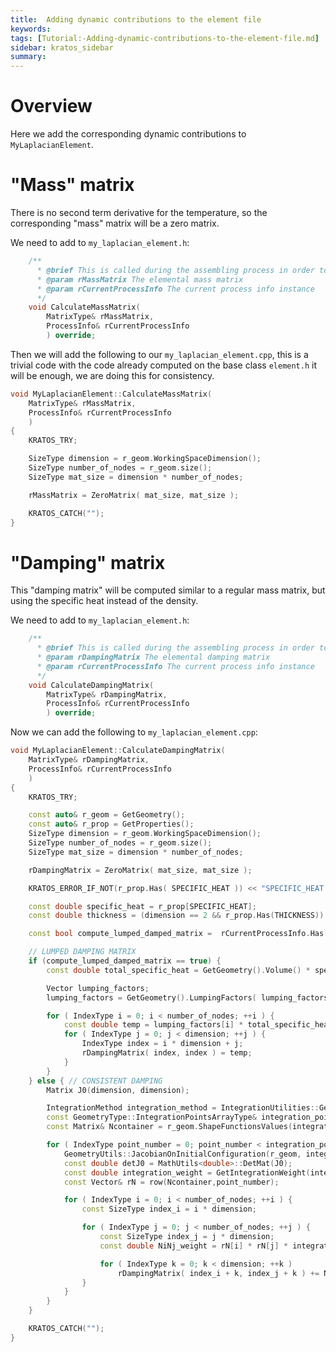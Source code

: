 ```yaml
---
title:  Adding dynamic contributions to the element file
keywords: 
tags: [Tutorial:-Adding-dynamic-contributions-to-the-element-file.md]
sidebar: kratos_sidebar
summary: 
---
```


# Overview

Here we add the corresponding dynamic contributions to `MyLaplacianElement`.

# "Mass" matrix

There is no second term derivative for the temperature, so the corresponding "mass" matrix will be a zero matrix. 

We need to add to `my_laplacian_element.h`:

~~~cpp
    /**
      * @brief This is called during the assembling process in order to calculate the elemental mass matrix
      * @param rMassMatrix The elemental mass matrix
      * @param rCurrentProcessInfo The current process info instance
      */
    void CalculateMassMatrix(
        MatrixType& rMassMatrix,
        ProcessInfo& rCurrentProcessInfo 
        ) override;
~~~

Then we will add the following to our `my_laplacian_element.cpp`, this is a trivial code with the code already computed on the base class `element.h` it will be enough, we are doing this for consistency.

~~~cpp
void MyLaplacianElement::CalculateMassMatrix(
    MatrixType& rMassMatrix,
    ProcessInfo& rCurrentProcessInfo
    )
{
    KRATOS_TRY;

    SizeType dimension = r_geom.WorkingSpaceDimension();
    SizeType number_of_nodes = r_geom.size();
    SizeType mat_size = dimension * number_of_nodes;

    rMassMatrix = ZeroMatrix( mat_size, mat_size );

    KRATOS_CATCH("");
}
~~~

# "Damping" matrix

This "damping matrix" will be computed similar to a regular mass matrix, but using the specific heat instead of the density.

We need to add to `my_laplacian_element.h`:

~~~cpp
    /**
      * @brief This is called during the assembling process in order to calculate the elemental damping matrix
      * @param rDampingMatrix The elemental damping matrix
      * @param rCurrentProcessInfo The current process info instance
      */
    void CalculateDampingMatrix(
        MatrixType& rDampingMatrix,
        ProcessInfo& rCurrentProcessInfo 
        ) override;

~~~

Now we can add the following to `my_laplacian_element.cpp`:

~~~cpp
void MyLaplacianElement::CalculateDampingMatrix(
    MatrixType& rDampingMatrix,
    ProcessInfo& rCurrentProcessInfo
    )
{
    KRATOS_TRY;

    const auto& r_geom = GetGeometry();
    const auto& r_prop = GetProperties();
    SizeType dimension = r_geom.WorkingSpaceDimension();
    SizeType number_of_nodes = r_geom.size();
    SizeType mat_size = dimension * number_of_nodes;

    rDampingMatrix = ZeroMatrix( mat_size, mat_size );

    KRATOS_ERROR_IF_NOT(r_prop.Has( SPECIFIC_HEAT )) << "SPECIFIC_HEAT has to be provided for the calculation of the DampingMatrix!" << std::endl;

    const double specific_heat = r_prop[SPECIFIC_HEAT];
    const double thickness = (dimension == 2 && r_prop.Has(THICKNESS)) ? r_prop[THICKNESS] : 1.0;

    const bool compute_lumped_damped_matrix =  rCurrentProcessInfo.Has(COMPUTE_LUMPED_MASS_MATRIX) ? rCurrentProcessInfo[COMPUTE_LUMPED_MASS_MATRIX] : false;

    // LUMPED DAMPING MATRIX
    if (compute_lumped_damped_matrix == true) {
        const double total_specific_heat = GetGeometry().Volume() * specific_heat * thickness;

        Vector lumping_factors;
        lumping_factors = GetGeometry().LumpingFactors( lumping_factors );

        for ( IndexType i = 0; i < number_of_nodes; ++i ) {
            const double temp = lumping_factors[i] * total_specific_heat;
            for ( IndexType j = 0; j < dimension; ++j ) {
                IndexType index = i * dimension + j;
                rDampingMatrix( index, index ) = temp;
            }
        }
    } else { // CONSISTENT DAMPING
        Matrix J0(dimension, dimension);

        IntegrationMethod integration_method = IntegrationUtilities::GetIntegrationMethodForExactMassMatrixEvaluation(r_geom);
        const GeometryType::IntegrationPointsArrayType& integration_points = r_geom.IntegrationPoints( integration_method );
        const Matrix& Ncontainer = r_geom.ShapeFunctionsValues(integration_method);

        for ( IndexType point_number = 0; point_number < integration_points.size(); ++point_number ) {
            GeometryUtils::JacobianOnInitialConfiguration(r_geom, integration_points[point_number], J0);
            const double detJ0 = MathUtils<double>::DetMat(J0);
            const double integration_weight = GetIntegrationWeight(integration_points, point_number, detJ0) * thickness;
            const Vector& rN = row(Ncontainer,point_number);

            for ( IndexType i = 0; i < number_of_nodes; ++i ) {
                const SizeType index_i = i * dimension;

                for ( IndexType j = 0; j < number_of_nodes; ++j ) {
                    const SizeType index_j = j * dimension;
                    const double NiNj_weight = rN[i] * rN[j] * integration_weight * specific_heat;

                    for ( IndexType k = 0; k < dimension; ++k )
                        rDampingMatrix( index_i + k, index_j + k ) += NiNj_weight;
                }
            }
        }
    }

    KRATOS_CATCH("");
}
~~~